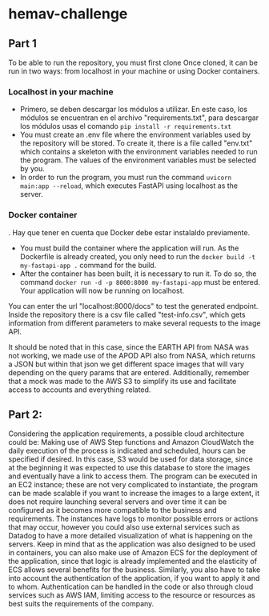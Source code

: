 # hemav-challenge
## Part 1
To be able to run the repository, you must first clone
Once cloned, it can be run in two ways: from localhost in your machine or using Docker containers.

### Localhost in your machine
- Primero, se deben descargar los módulos a utilizar. En este caso, los módulos se encuentran en el archivo "requirements.txt", para descargar los módulos usas el comando `pip install -r requirements.txt`
- You must create an .env file where the environment variables used by the repository will be stored. To create it, there is a file called "env.txt" which contains a skeleton with the environment variables needed to run the program. The values of the environment variables must be selected by you.
- In order to run the program, you must run the command `uvicorn main:app --reload`, which executes FastAPI using localhost as the server.

### Docker container
. Hay que tener en cuenta que Docker debe estar instalaldo previamente. 
- You must build the container where the application will run. As the Dockerfile is already created, you only need to run the `docker build -t my-fastapi-app .` command for the build.
- After the container has been built, it is necessary to run it. To do so, the command `docker run -d -p 8000:8000 my-fastapi-app` must be entered. Your application will now be running on localhost.

You can enter the url "localhost:8000/docs" to test the generated endpoint. Inside the repository there is a csv file called "test-info.csv", which gets information from different parameters to make several requests to the image API. 

It should be noted that in this case, since the EARTH API from NASA was not working, we made use of the APOD API also from NASA, which returns a JSON but within that json we get different space images that will vary depending on the query params that are entered.
Additionally, remember that a mock was made to the AWS S3 to simplify its use and facilitate access to accounts and everything related.

## Part 2:
Considering the application requirements, a possible cloud architecture could be: 
Making use of AWS Step functions and Amazon CloudWatch the daily execution of the process is indicated and scheduled, hours can be specified if desired. In this case, S3 would be used for data storage, since at the beginning it was expected to use this database to store the images and eventually have a link to access them. The program can be executed in an EC2 instance; these are not very complicated to instantiate, the program can be made scalable if you want to increase the images to a large extent, it does not require launching several servers and over time it can be configured as it becomes more compatible to the business and requirements. The instances have logs to monitor possible errors or actions that may occur, however you could also use external services such as Datadog to have a more detailed visualization of what is happening on the servers. Keep in mind that as the application was also designed to be used in containers, you can also make use of Amazon ECS for the deployment of the application, since that logic is already implemented and the elasticity of ECS allows several benefits for the business. 
Similarly, you also have to take into account the authentication of the application, if you want to apply it and to whom. Authentication can be handled in the code or also through cloud services such as AWS IAM, limiting access to the resource or resources as best suits the requirements of the company.
